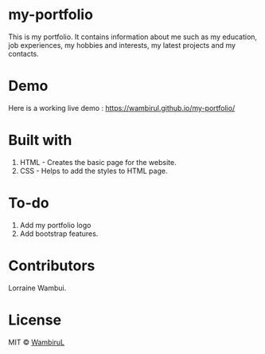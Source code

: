 # my-portfolio
 This is my portfolio. It contains information about me such as my education, job experiences, my hobbies and interests, my latest projects and my contacts.

 # Demo
  Here is a working live demo : https://wambirul.github.io/my-portfolio/
# Built with
 1. HTML - Creates the basic page for the website.
 2. CSS - Helps to add the styles to HTML page.

# To-do
 1. Add my portfolio logo
 2. Add bootstrap features.

# Contributors
 Lorraine Wambui.

# License
 MIT &copy; <a href>WambiruL</a>


  

 
